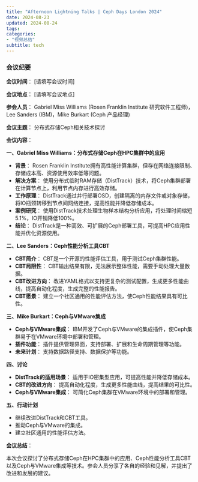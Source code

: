```yaml
---
title: "Afternoon Lightning Talks | Ceph Days London 2024"
date: 2024-08-23
updated: 2024-08-24
tags:
categories:
- "视频总结"
subtitle: tech
---
```




### 会议纪要

**会议时间**： [请填写会议时间]

**会议地点**： [请填写会议地点]

**参会人员**： Gabriel Miss Williams (Rosen Franklin Institute 研究软件工程师)，Lee Sanders (IBM)，Mike Burkart (Ceph 产品经理)

**会议主题**： 分布式存储Ceph相关技术探讨

**会议内容**：

**一、Gabriel Miss Williams：分布式存储Ceph在HPC集群中的应用**

* **背景**： Rosen Franklin Institute拥有高性能计算集群，但存在网络连接限制、存储成本高、资源使用效率低等问题。
* **解决方案**： 使用分布式临时RAM存储（DistTrack）技术，将Ceph集群部署在计算节点上，利用节点内存进行高效存储。
* **工作原理**： DistTrack通过并行部署OSD，创建隔离的内存文件或对象存储，将IO瓶颈转移到节点间网络连接，提高性能并降低存储成本。
* **案例研究**： 使用DistTrack技术处理生物样本结构分析应用，将处理时间缩短5.1%，IO开销降低100%。
* **结论**： DistTrack是一种高效、可扩展的Ceph部署工具，可提高HPC应用性能并优化资源使用。

**二、Lee Sanders：Ceph性能分析工具CBT**

* **CBT简介**： CBT是一个开源的性能评估工具，用于测试Ceph集群性能。
* **CBT局限性**： CBT输出结果有限，无法展示整体性能，需要手动处理大量数据。
* **CBT改进方向**： 改进YAML格式以支持更复杂的测试配置，生成更多性能曲线，提高自动化程度，生成完整的性能报告。
* **CBT愿景**： 建立一个社区通用的性能评估方法，使Ceph性能结果具有可比性。

**三、Mike Burkart：Ceph与VMware集成**

* **Ceph与VMware集成**： IBM开发了Ceph与VMware的集成插件，使Ceph集群易于在VMware环境中部署和管理。
* **插件功能**： 插件提供管理界面，支持部署、扩展和生命周期管理等功能。
* **未来计划**： 支持数据路径支持、数据保护等功能。

**四、讨论**

* **DistTrack的适用场景**： 适用于IO密集型应用，可提高性能并降低存储成本。
* **CBT的改进方向**： 提高自动化程度，生成更多性能曲线，提高结果的可比性。
* **Ceph与VMware集成**： 可简化Ceph集群在VMware环境中的部署和管理。

**五、行动计划**

* 继续改进DistTrack和CBT工具。
* 推动Ceph与VMware的集成。
* 建立社区通用的性能评估方法。

**会议总结**：

本次会议探讨了分布式存储Ceph在HPC集群中的应用、Ceph性能分析工具CBT以及Ceph与VMware集成等技术。参会人员分享了各自的经验和见解，并提出了改进和发展的建议。